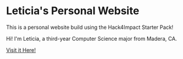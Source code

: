 # Leticia's Personal Website

This is a personal website build using the Hack4Impact Starter Pack!

Hi! I'm Leticia, a third-year Computer Science major from Madera, CA.

[Visit it Here!](https://leticialeon-rodriguez.github.io/LeticiaLeonRodriguez.github.io)
